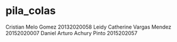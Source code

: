 # pila_colas
Cristian Melo Gomez 20132020058
Leidy Catherine Vargas Mendez 20152020007
Daniel Arturo Achury Pinto 2015202057
